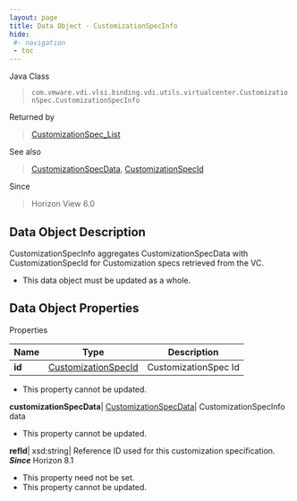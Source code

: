 ```yaml
---
layout: page
title: Data Object - CustomizationSpecInfo
hide:
 #- navigation
 - toc
---
```






Java Class  
> `com.vmware.vdi.vlsi.binding.vdi.utils.virtualcenter.CustomizationSpec.CustomizationSpecInfo`

Returned by  
> [CustomizationSpec_List](vdi.utils.virtualcenter.CustomizationSpec.md#list)

See also  
> [CustomizationSpecData](vdi.utils.virtualcenter.CustomizationSpec.CustomizationSpecData.md), [CustomizationSpecId](vdi.entity.CustomizationSpecId.md)

Since  
> Horizon View 6.0


## Data Object Description 

CustomizationSpecInfo aggregates CustomizationSpecData with CustomizationSpecId for Customization specs retrieved from the VC. 

  * This data object must be updated as a whole.



## Data Object Properties

Properties

Name |  Type |  Description   
---|---|---  
**id**| [CustomizationSpecId](vdi.entity.CustomizationSpecId.md)|  CustomizationSpec Id   


 * This property cannot be updated.

  
**customizationSpecData**| [CustomizationSpecData](vdi.utils.virtualcenter.CustomizationSpec.CustomizationSpecData.md)|  CustomizationSpecInfo data   


 * This property cannot be updated.

  
**refId**|  xsd:string|  Reference ID used for this customization specification.  **_Since_** Horizon 8.1  


 * This property need not be set.
 * This property cannot be updated.

  
  
  
   
  
  

